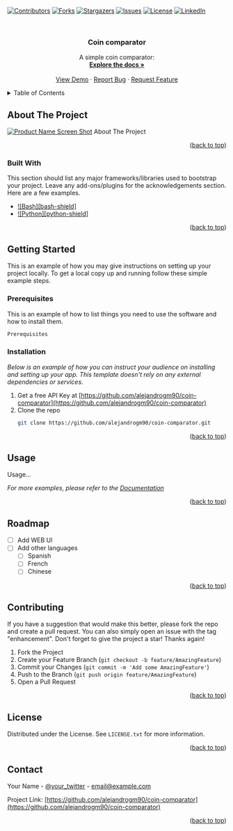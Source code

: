 [![Contributors][contributors-shield]][contributors-url]
[![Forks][forks-shield]][forks-url]
[![Stargazers][stars-shield]][stars-url]
[![Issues][issues-shield]][issues-url]
[![License][license-shield]][license-url]
[![LinkedIn][linkedin-shield]][linkedin-url]


<br />
<div align="center">
  <!--  
  <a href="https://github.com/alejandrogm90/coin-comparator">
    <img src="images/logo.png" alt="Logo" width="80" height="80">
  </a>
  -->

  <h3 align="center">Coin comparator</h3>

  <p align="center">
    A simple coin comparator:
    <br />
    <a href="https://github.com/alejandrogm90/coin-comparator"><strong>Explore the docs »</strong></a>
    <br />
    <br />
    <a href="https://github.com/alejandrogm90/coin-comparator">View Demo</a>
    ·
    <a href="https://github.com/alejandrogm90/coin-comparator/issues">Report Bug</a>
    ·
    <a href="https://github.com/alejandrogm90/coin-comparator/issues">Request Feature</a>
  </p>
</div>



<!-- TABLE OF CONTENTS -->
<details>
  <summary>Table of Contents</summary>
  <ol>
    <li>
      <a href="#about-the-project">About The Project</a>
      <ul>
        <li><a href="#built-with">Built With</a></li>
      </ul>
    </li>
    <li>
      <a href="#getting-started">Getting Started</a>
      <ul>
        <li><a href="#prerequisites">Prerequisites</a></li>
        <li><a href="#installation">Installation</a></li>
      </ul>
    </li>
    <li><a href="#usage">Usage</a></li>
    <li><a href="#roadmap">Roadmap</a></li>
    <li><a href="#contributing">Contributing</a></li>
    <li><a href="#license">License</a></li>
    <li><a href="#contact">Contact</a></li>
  </ol>
</details>


<!-- ABOUT THE PROJECT -->
## About The Project

[![Product Name Screen Shot][product-screenshot]](https://github.com/alejandrogm90/coin-comparator)
About The Project

<p align="right">(<a href="#readme-top">back to top</a>)</p>



### Built With

This section should list any major frameworks/libraries used to bootstrap your project. Leave any add-ons/plugins for the acknowledgements section. Here are a few examples.

* [![Bash][bash-shield]][bash-url]
* [![Python][python-shield]][python-url]

<p align="right">(<a href="#readme-top">back to top</a>)</p>



<!-- GETTING STARTED -->
## Getting Started

This is an example of how you may give instructions on setting up your project locally.
To get a local copy up and running follow these simple example steps.

### Prerequisites

This is an example of how to list things you need to use the software and how to install them.
```sh
Prerequisites
```

### Installation

_Below is an example of how you can instruct your audience on installing and setting up your app. This template doesn't rely on any external dependencies or services._

1. Get a free API Key at [https://github.com/alejandrogm90/coin-comparator](https://github.com/alejandrogm90/coin-comparator)
2. Clone the repo
   ```sh
   git clone https://github.com/alejandrogm90/coin-comparator.git
   ```

<p align="right">(<a href="#readme-top">back to top</a>)</p>



<!-- USAGE EXAMPLES -->
## Usage

Usage...

_For more examples, please refer to the [Documentation](https://github.com/alejandrogm90/coin-comparator)_

<p align="right">(<a href="#readme-top">back to top</a>)</p>



<!-- ROADMAP -->
## Roadmap

- [ ] Add WEB UI
- [ ] Add other languages
    - [ ] Spanish
    - [ ] French
    - [ ] Chinese

<p align="right">(<a href="#readme-top">back to top</a>)</p>


<!-- CONTRIBUTING -->
## Contributing

If you have a suggestion that would make this better, please fork the repo and create a pull request. You can also simply open an issue with the tag "enhancement".
Don't forget to give the project a star! Thanks again!

1. Fork the Project
2. Create your Feature Branch (`git checkout -b feature/AmazingFeature`)
3. Commit your Changes (`git commit -m 'Add some AmazingFeature'`)
4. Push to the Branch (`git push origin feature/AmazingFeature`)
5. Open a Pull Request

<p align="right">(<a href="#readme-top">back to top</a>)</p>



<!-- LICENSE -->
## License

Distributed under the License. See `LICENSE.txt` for more information.

<p align="right">(<a href="#readme-top">back to top</a>)</p>



<!-- CONTACT -->
## Contact

Your Name - [@your_twitter](https://twitter.com/your_username) - email@example.com

Project Link: [https://github.com/alejandrogm90/coin-comparator](https://github.com/alejandrogm90/coin-comparator)

<p align="right">(<a href="#readme-top">back to top</a>)</p>


<!-- MARKDOWN LINKS & IMAGES -->
[product-screenshot]: images/screenshot.png

[bash-shields]: https://img.shields.io/badge/bash-000000?style=for-the-badge&logo=gnubash&logoColor=white
[bash-url]: https://www.gnu.org/software/bash/
[python-shields]: https://img.shields.io/badge/python-000000?style=for-the-badge&logo=python&logoColor=white
[python-url]: https://www.python.org/

[contributors-shield]: https://img.shields.io/github/contributors/alejandrogm90/coin-comparator.svg?style=for-the-badge
[forks-shield]: https://img.shields.io/github/forks/alejandrogm90/coin-comparator.svg?style=for-the-badge
[stars-shield]: https://img.shields.io/github/stars/alejandrogm90/coin-comparator.svg?style=for-the-badge
[issues-shield]: https://img.shields.io/github/issues/alejandrogm90/coin-comparator.svg?style=for-the-badge
[license-shield]: https://img.shields.io/github/license/alejandrogm90/coin-comparator.svg?style=for-the-badge
[linkedin-shield]: https://img.shields.io/badge/-LinkedIn-black.svg?style=for-the-badge&logo=linkedin&colorB=555

[contributors-url]: https://github.com/alejandrogm90/coin-comparator/graphs/contributors
[forks-url]: https://github.com/alejandrogm90/coin-comparator/network/members
[stars-url]: https://github.com/alejandrogm90/coin-comparator/stargazers
[issues-url]: https://github.com/alejandrogm90/coin-comparator/issues
[license-url]: https://github.com/alejandrogm90/coin-comparator/blob/master/LICENSE.txt
[linkedin-url]: https://www.linkedin.com/in/alejandro-g-762869129/
